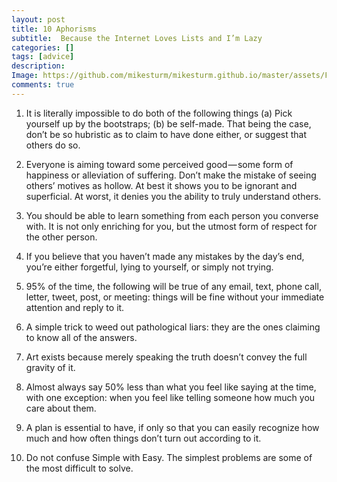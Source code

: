 ```yaml
---
layout: post
title: 10 Aphorisms
subtitle:  Because the Internet Loves Lists and I’m Lazy
categories: []
tags: [advice]
description: 
Image: https://github.com/mikesturm/mikesturm.github.io/master/assets/Fortune_cookie.jpg
comments: true
---
```


  1. It is literally impossible to do both of the following things (a) Pick yourself up by the bootstraps; (b) be self-made. That being the case, don’t be so hubristic as to claim to have done either, or suggest that others do so.

  2. Everyone is aiming toward some perceived good — some form of happiness or alleviation of suffering. Don’t make the mistake of seeing others’ motives as hollow. At best it shows you to be ignorant and superficial. At worst, it denies you the ability to truly understand others.
  3. You should be able to learn something from each person you converse with. It is not only enriching for you, but the utmost form of respect for the other person.
  4. If you believe that you haven’t made any mistakes by the day’s end, you’re either forgetful, lying to yourself, or simply not trying.
  5. 95% of the time, the following will be true of any email, text, phone call, letter, tweet, post, or meeting: things will be fine without your immediate attention and reply to it.
  6. A simple trick to weed out pathological liars: they are the ones claiming to know all of the answers.
  7. Art exists because merely speaking the truth doesn’t convey the full gravity of it.
  8. Almost always say 50% less than what you feel like saying at the time, with one exception: when you feel like telling someone how much you care about them.
  9. A plan is essential to have, if only so that you can easily recognize how much and how often things don’t turn out according to it.
  10. Do not confuse Simple with Easy. The simplest problems are some of the most difficult to solve.



